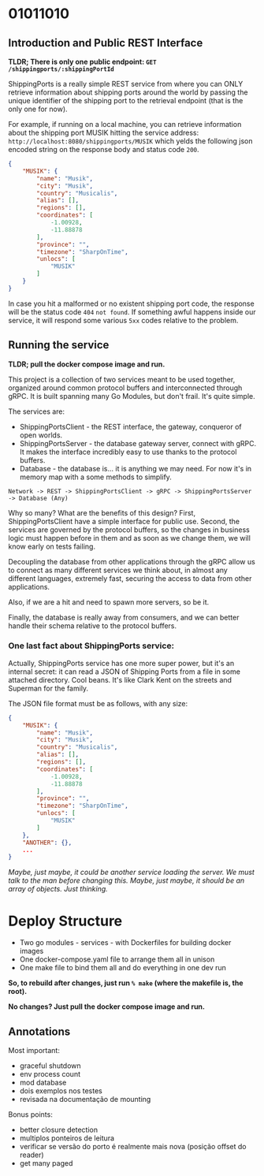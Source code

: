 # 01011010

## Introduction and Public REST Interface

**TLDR; There is only one public endpoint: `GET /shippingports/:shippingPortId`**

ShippingPorts is a really simple REST service from where you can ONLY retrieve information about shipping ports around the
world by passing the unique identifier of the shipping port to the retrieval endpoint (that is the only one for now). 

For example, if running on a local machine, you can retrieve information about the shipping port MUSIK hitting the 
service address: `http://localhost:8080/shippingports/MUSIK` which yelds the following json encoded string on the 
response body and status code `200`.

``` json
{
    "MUSIK": {
        "name": "Musik",
        "city": "Musik",
        "country": "Musicalis",
        "alias": [],
        "regions": [],
        "coordinates": [
            -1.00928,
            -11.88878
        ],
        "province": "",
        "timezone": "SharpOnTime",
        "unlocs": [
            "MUSIK"
        ]
    }
}
```

In case you hit a malformed or no existent shipping port code, the response will be the status code `404` `not found`.
If something awful happens inside our service, it will respond some various `5xx` codes relative to the problem.


## Running the service

**TLDR; pull the docker compose image and run.**

This project is a collection of two services meant to be used together, organized around common protocol buffers and
interconnected through gRPC. It is built spanning many Go Modules, but don't frail. It's quite simple.

The services are: 
 - ShippingPortsClient - the REST interface, the gateway, conqueror of open worlds.
 - ShippingPortsServer - the database gateway server, connect with gRPC. It makes the interface incredibly easy to
   use thanks to the protocol buffers.
 - Database - the database is... it is anything we may need. For now it's in memory map with a some methods to simplify.

```
Network -> REST -> ShippingPortsClient -> gRPC -> ShippingPortsServer -> Database (Any)
```

Why so many? What are the benefits of this design? First, ShippingPortsClient have a simple interface for public use.
Second, the services are governed by the protocol buffers, so the changes in business logic must happen
before in them and as soon as we change them, we will know early on tests failing.

Decoupling the database from other applications through the gRPC allow us to connect as many different services
we think about, in almost any different languages, extremely fast, securing the access to data from other applications. 

Also, if we are a hit and need to spawn more servers, so be it.

Finally, the database is really away from consumers, and we can better handle their schema relative to the protocol buffers.
 
### One last fact about ShippingPorts service:

Actually, ShippingPorts service has one more super power, but it's an internal secret: it can read a JSON of Shipping Ports from 
a file in some attached directory. Cool beans. It's like Clark Kent on the streets and Superman for the family.

The JSON file format must be as follows, with any size:
``` json
{
    "MUSIK": {
        "name": "Musik",
        "city": "Musik",
        "country": "Musicalis",
        "alias": [],
        "regions": [],
        "coordinates": [
            -1.00928,
            -11.88878
        ],
        "province": "",
        "timezone": "SharpOnTime",
        "unlocs": [
            "MUSIK"
        ]
    },
    "ANOTHER": {},
    ...
}
```

*Maybe, just maybe, it could be another service loading the server. We must talk to the man before changing this.*
*Maybe, just maybe, it should be an array of objects. Just thinking.*

# Deploy Structure
 - Two go modules - services - with Dockerfiles for building docker images
 - One docker-compose.yaml file to arrange them all in unison
 - One make file to bind them all and do everything in one dev run

**So, to rebuild after changes, just run `% make` (where the makefile is, the root).**

**No changes? Just pull the docker compose image and run.**


## Annotations

Most important:
+ graceful shutdown
+ env process count
+ mod database
+ dois exemplos nos testes
+ revisada na documentação de mounting

Bonus points:
+ better closure detection
+ multiplos ponteiros de leitura
+ verificar se versão do porto é realmente mais nova (posição offset do reader)
+ get many paged